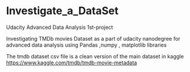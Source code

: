 # Investigate_a_DataSet
Udacity Advanced Data Analysis 1st-project

Investigating TMDb movies Dataset as a part of udacity nanodegree for advanced data analysis using Pandas ,numpy , matplotlib libraries

The tmdb dataset csv file is a clean version of the main dataset in kaggle 
https://www.kaggle.com/tmdb/tmdb-movie-metadata
